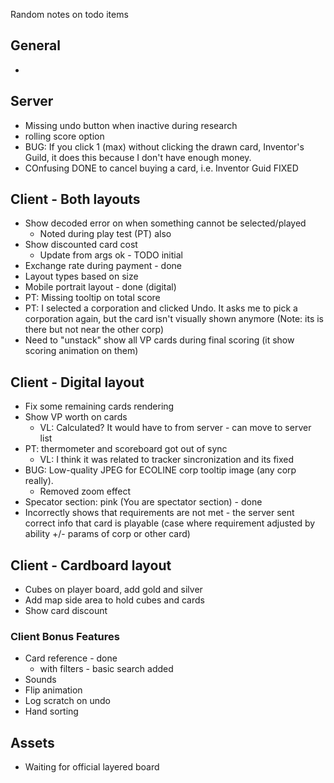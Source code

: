 Random notes on todo items

## General

* 

## Server

* Missing undo button when inactive during research
* rolling score option
* BUG: If you click 1 (max) without clicking the drawn card, Inventor's Guild, it does this because I don't have enough money.
* COnfusing DONE to cancel buying a card, i.e. Inventor Guid FIXED



## Client - Both layouts

* Show decoded error on when something cannot be selected/played
  * Noted during play test (PT) also
* Show discounted card cost
  * Update from args ok - TODO initial
* Exchange rate during payment - done
* Layout types based on size
* Mobile portrait layout - done (digital)
* PT: Missing tooltip on total score
* PT: I selected a corporation and clicked Undo.  It asks me to pick a corporation again, but the card isn't visually shown anymore (Note: its is there but not near the other corp)
* Need to "unstack" show all VP cards during final scoring (it show scoring animation on them)


## Client - Digital layout
* Fix some remaining cards rendering
* Show VP worth on cards
  * VL: Calculated? It would have to from server - can move to server list
* PT: thermometer and scoreboard got out of sync 
  * VL: I think it was related to tracker sincronization and its fixed
* BUG:  Low-quality JPEG for ECOLINE corp tooltip image (any corp really).
  * Removed zoom effect
* Specator section: pink (You are spectator section) - done
* Incorrectly shows that requirements are not met - the server sent correct info that card is playable (case where requirement adjusted by ability +/- params of corp or other card)

## Client - Cardboard layout
* Cubes on player board, add gold and silver
* Add map side area to hold cubes and cards
* Show card discount

### Client Bonus Features

* Card reference - done
  * with filters - basic search added
* Sounds
* Flip animation
* Log scratch on undo
* Hand sorting

## Assets

* Waiting for official layered board